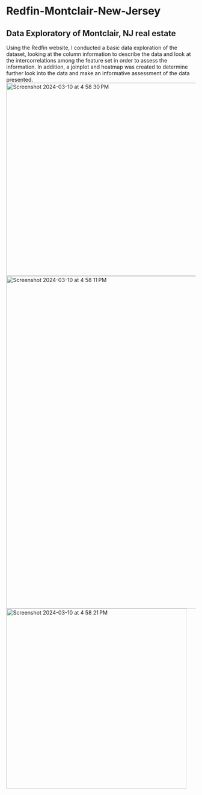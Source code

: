 # Redfin-Montclair-New-Jersey
## Data Exploratory of Montclair, NJ real estate
Using the Redfin website, I conducted a basic data exploration of the dataset, looking at the column information to describe the data and look at the intercorrelations among the feature set in order to assess the information. In addition, a joinplot and heatmap was created to determine further look into the data and make an informative assessment of the data presented. 
<img width="514" alt="Screenshot 2024-03-10 at 4 58 30 PM" src="https://github.com/Fernandezl7/Redfin-Montclair-New-Jersey/assets/151462732/e6988926-fa8f-4c4c-bbdc-a0df10b0fe5f">
<img width="885" alt="Screenshot 2024-03-10 at 4 58 11 PM" src="https://github.com/Fernandezl7/Redfin-Montclair-New-Jersey/assets/151462732/752726c0-0ce8-401d-8aee-4ab13aaa2914">
<img width="479" alt="Screenshot 2024-03-10 at 4 58 21 PM" src="https://github.com/Fernandezl7/Redfin-Montclair-New-Jersey/assets/151462732/383aeeee-2013-46c9-9494-7bc1000e1877">
